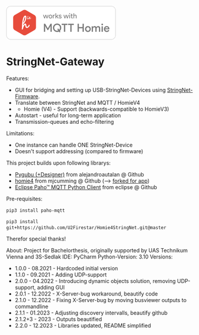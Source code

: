 ![Works with Homie](https://github.com/U2Firestar/StringNet-Gateway/blob/main/assets/works-with-homie.png)

# StringNet-Gateway

Features: 
- GUI for bridging and setting up USB-StringNet-Devices using [StringNet-Firmware](https://github.com/U2Firestar/StringNet-Firmware).
- Translate between StringNet and MQTT / HomieV4
- - Homie (V4) - Support (backwards-compatible to HomieV3)
- Autostart - useful for long-term application
- Transmission-queues and echo-filtering

Limitations:
- One instance can handle ONE StringNet-Device
- Doesn't support addressing (compared to firmware)

This project builds upon following librarys:
- [Pygubu (+Designer)](https://github.com/alejandroautalan/pygubu-designer) from alejandroautalan @ Github
- [homie4](https://github.com/mjcumming/Homie4) from mjcumming @ Github (--> [forked for app](https://github.com/U2Firestar/Homie4StringNet))
- [Eclipse Paho™ MQTT Python Client](https://github.com/eclipse/paho.mqtt.python) from eclipse @ Github

Pre-requisites:
~~~~
pip3 install paho-mqtt
~~~~
~~~~
pip3 install git+https://github.com/U2Firestar/Homie4StringNet.git@master
~~~~

Therefor special thanks!

About: Project for Bachelorthesis, originally supported by UAS Technikum Vienna and 3S-Sedlak
IDE: PyCharm
Python-Version: 3.10
Versions:
- 1.0.0 - 08.2021 - Hardcoded initial version
- 1.1.0 - 09.2021 - Adding UDP-support
- 2.0.0 - 04.2022 - Introducing dynamic objects solution, removing UDP-support, adding GUI
- 2.0.1 - 12.2022 - X-Server-bug workaround, beautify code
- 2.1.0 - 12.2022 - Fixing X-Server-bug by moving busviewer outputs to commandline
- 2.1.1 - 01.2023 - Adjusting discovery intervalls, beautify github
- 2.1.2+3 -  2023 - Outputs beautified
- 2.2.0 - 12.2023 - Libraries updated, README simplified